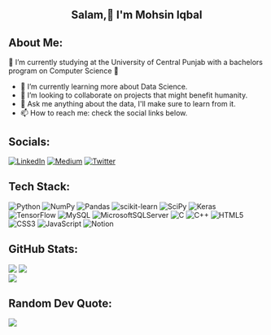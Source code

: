 <h2 align="center"> Salam,👋 I'm Mohsin Iqbal</h2>

## About Me:
🔭 I’m currently studying at the University of Central Punjab with a bachelors program on Computer Science 🚀<br>

- 🌱 I’m currently learning more about Data Science.
- 👯 I’m looking to collaborate on projects that might benefit humanity.
- 💬 Ask me anything about the data, I'll make sure to learn from it.<br>
- 📫 How to reach me: check the social links below.<br>


## Socials:
[![LinkedIn](https://img.shields.io/badge/LinkedIn-%230077B5.svg?logo=linkedin&logoColor=white)](https://linkedin.com/in/mohsiniqbalpk) [![Medium](https://img.shields.io/badge/Medium-12100E?logo=medium&logoColor=white)](https://medium.com/@@MohsinIqbalpk) [![Twitter](https://img.shields.io/badge/Twitter-%231DA1F2.svg?logo=Twitter&logoColor=white)](https://twitter.com/MohsinIqbalpk) 

## Tech Stack:
![Python](https://img.shields.io/badge/python-3670A0?style=flat&logo=python&logoColor=ffdd54) ![NumPy](https://img.shields.io/badge/numpy-%23013243.svg?style=flat&logo=numpy&logoColor=white) ![Pandas](https://img.shields.io/badge/pandas-%23150458.svg?style=flat&logo=pandas&logoColor=white) ![scikit-learn](https://img.shields.io/badge/scikit--learn-%23F7931E.svg?style=flat&logo=scikit-learn&logoColor=white) ![SciPy](https://img.shields.io/badge/SciPy-%230C55A5.svg?style=flat&logo=scipy&logoColor=%white) ![Keras](https://img.shields.io/badge/Keras-%23D00000.svg?style=flat&logo=Keras&logoColor=white) ![TensorFlow](https://img.shields.io/badge/TensorFlow-%23FF6F00.svg?style=flat&logo=TensorFlow&logoColor=white) ![MySQL](https://img.shields.io/badge/mysql-%2300f.svg?style=flat&logo=mysql&logoColor=white) ![MicrosoftSQLServer](https://img.shields.io/badge/Microsoft%20SQL%20Sever-CC2927?style=flat&logo=microsoft%20sql%20server&logoColor=white) ![C](https://img.shields.io/badge/c-%2300599C.svg?style=flat&logo=c&logoColor=white) ![C++](https://img.shields.io/badge/c++-%2300599C.svg?style=flat&logo=c%2B%2B&logoColor=white) ![HTML5](https://img.shields.io/badge/html5-%23E34F26.svg?style=flat&logo=html5&logoColor=white) ![CSS3](https://img.shields.io/badge/css3-%231572B6.svg?style=flat&logo=css3&logoColor=white) ![JavaScript](https://img.shields.io/badge/javascript-%23323330.svg?style=flat&logo=javascript&logoColor=%23F7DF1E) ![Notion](https://img.shields.io/badge/Notion-%23000000.svg?style=flat&logo=notion&logoColor=white)
## GitHub Stats:
![](https://github-readme-stats.vercel.app/api?username=mohsinipk&theme=tokyonight&hide_border=true&include_all_commits=false&count_private=false)
![](https://github-readme-streak-stats.herokuapp.com/?user=mohsinipk&theme=tokyonight&hide_border=true)<br/>
![](https://github-readme-stats.vercel.app/api/top-langs/?username=mohsinipk&theme=tokyonight&hide_border=true&include_all_commits=false&count_private=false&layout=compact)

## Random Dev Quote:
![](https://quotes-github-readme.vercel.app/api?type=horizontal&theme=tokyonight)

<!-- Proudly created with GPRM ( https://gprm.itsvg.in ) -->
